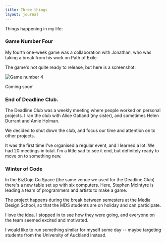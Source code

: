 ```yaml
---
title: Three things
layout: journal
---
```


Things happening in my life:

### Game Number Four

My fourth one-week game was a collaboration with Jonathan, who was taking a break from his work on Path of Exile.

The game's not quite ready to release, but here is a screenshot:

![Game number 4](images/2013-07-08-network-game.png)

Coming soon!

### End of Deadline Club.

The Deadline Club was a weekly meeting where people worked on personal projects. I ran the club with Alice Gatland (my sister), and sometimes Helen Durrant and Amie Holman.

We decided to shut down the club, and focus our time and attention on to other projects. 

It was the first time I've organised a regular event, and I learned a lot. We had 20 meetings in total. I'm a little sad to see it end, but definitely ready to move on to something new.

### Winter of Code

In the BizDojo Co.Space (the same venue we used for the Deadline Club) there's a new table set up with six computers. Here, Stephen McIntyre is leading a team of programmers and artists to make a game.

The project happens during the break between semesters at the Media Design School, so that the MDS students are on holiday and can participate.

I love the idea. I stopped in to see how they were going, and everyone on the team seemed excited and motivated.

I would like to run something similar for myself some day -- maybe targeting students from the University of Auckland instead.
